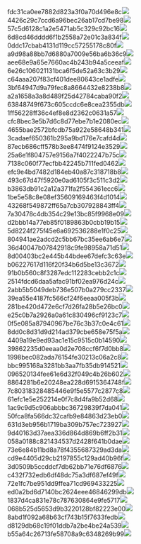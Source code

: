 fdc31ca0ee7882d823a3f0a70d496e8c<img  src="https://img.alicdn.com/bao/uploaded/i3/2639837995/TB2me9npIj_B1NjSZFHXXaDWpXa_!!2639837995.jpg_160x160.jpg">
4426c29c7ccd6a96bec26ab17cd7be98<img  src="https://img.alicdn.com/bao/uploaded/i4/2639837995/O1CN0128vl03pVszyGMqJ_!!2639837995.jpg_160x160.jpg">
57c5d6128c1a2e5471ab5c329c92bc16<img  src="https://img.alicdn.com/bao/uploaded/i3/2639837995/O1CN0128vl0EHQKbxN3lK_!!2639837995.jpg_160x160.jpg">
6d8cd46dddd6f1b2558a72e01c3a834f<img  src="https://img.alicdn.com/bao/uploaded/i2/2639837995/O1CN0128vl0Ih2dy6u3Fm_!!2639837995.jpg_160x160.jpg">
0ddc17cbab4131d119cc57255178c80f<img  src="https://img.alicdn.com/bao/uploaded/i1/2639837995/O1CN0128vl0KHRyAexEmp_!!2639837995.jpg_160x160.jpg">
a9d98a88bb7d6880a7009e56ba6b36c9<img  src="https://img.alicdn.com/bao/uploaded/i2/2639837995/TB2mEA3prZnBKNjSZFGXXbt3FXa_!!2639837995.jpg_160x160.jpg">
aee68e9a65e7660ac4b243b94a5ceeaf<img  src="https://img.alicdn.com/bao/uploaded/i3/2639837995/TB2Z4ECncj_B1NjSZFHXXaDWpXa_!!2639837995.jpg_160x160.jpg">
6e26c106021131bca6f5de52a63c3b29<img  src="https://img.alicdn.com/bao/uploaded/i3/2639837995/O1CN0128vl01xAQZlViQ5_!!2639837995.jpg_160x160.jpg">
c64aaa207f83cf401dee80643ce1adfe<img  src="https://img.alicdn.com/bao/uploaded/i4/2639837995/TB2HepBJh1YBuNjy1zcXXbNcXXa_!!2639837995.jpg_160x160.jpg">
3bf64947d9a79fec8a8664432e8238b8<img  src="https://img.alicdn.com/bao/uploaded/i4/2639837995/O1CN0128vl0crlIuBjuDl_!!2639837995.jpg_160x160.jpg">
a2a1658a3a8d489f25d42784caba90f2<img  src="https://img.alicdn.com/bao/uploaded/i4/2639837995/O1CN0128vl0FocLMl3t6j_!!2639837995.jpg_160x160.jpg">
63848749f673c605ccdc6e8cea2355db<img  src="https://img.alicdn.com/bao/uploaded/i1/2639837995/O1CN0128vl0Y8l0ANbkeI_!!2639837995.jpg_160x160.jpg">
1ff56228ff36c4ef8e8d2362c0631a57<img  src="https://img.alicdn.com/imgextra/i4/2639837995/O1CN0128vl0hKO6uIC2bD_!!2639837995.jpg">
cfc8bec3e5b7d6c8d77ebe7b1e2080ec<img  src="https://img.alicdn.com/imgextra/i3/2639837995/O1CN0128vl0hvRzj6ttpB_!!2639837995.jpg">
4655bae2572bfcdb75a922e58648b341<img  src="https://img.alicdn.com/imgextra/i4/2639837995/O1CN0128vl0aJp5g6RRZe_!!2639837995.jpg">
3cadaef650361b295a9bd176e7cafd4d<img  src="https://img.alicdn.com/imgextra/i3/2639837995/O1CN0128vl0gShdNoD4cw_!!2639837995.jpg">
87ecb686cff578b3ee8474f9124e3529<img  src="https://img.alicdn.com/imgextra/i4/2639837995/O1CN0128vl0hjhqdJJdWq_!!2639837995.jpg">
25a6e1f804757e9156a7f4022247b75c<img  src="https://img.alicdn.com/imgextra/i1/2639837995/O1CN0128vl0hjfu9e34YI_!!2639837995.jpg">
7138c060f77ecfbb42245b711fed0462<img  src="https://img.alicdn.com/imgextra/i2/2639837995/O1CN0128vl0fwXfR8J2eo_!!2639837995.jpg">
efc9e4bd7482d184eb40a87c318718b8<img  src="https://img.alicdn.com/imgextra/i2/2639837995/O1CN0128vl0gZwA7h0ObO_!!2639837995.jpg">
493c67d47f5920e0ad6105f3c511c3d2<img  src="https://img.alicdn.com/imgextra/i1/2639837995/O1CN0128vl0h55cttYWEP_!!2639837995.jpg">
b3863db91c2a12a371fa2f554361ecc6<img  src="https://img.alicdn.com/imgextra/i4/2639837995/O1CN0128vl0h68Cy9zGfG_!!2639837995.jpg">
1be5e58c8e08ef35609169463f4d1014<img  src="https://img.alicdn.com/imgextra/i3/2639837995/O1CN0128vl0f1hq7c7PvX_!!2639837995.jpg">
43268f549872ff65a7cb307928843ff4<img  src="https://img.alicdn.com/imgextra/i2/2639837995/O1CN0128vl0hKNycbIbcT_!!2639837995.jpg">
7a30478c4db354c29e13bc85f9968e09<img  src="https://img.alicdn.com/imgextra/i2/2639837995/O1CN0128vl0hjgdrdIasg_!!2639837995.jpg">
d2bbb14a77eb85f0189863b0cbb19b15<img  src="https://img.alicdn.com/imgextra/i4/2639837995/O1CN0128vl0hvTOxZxlVE_!!2639837995.jpg">
5d8224f275f45e6a692536288e1f0c25<img  src="https://img.alicdn.com/imgextra/i1/2639837995/O1CN0128vl0hKP7GnYTmq_!!2639837995.jpg">
804941ae2adcd2c5bb67bc35ee6ab6e7<img  src="https://img.alicdn.com/imgextra/i3/2639837995/O1CN0128vl0hKOVqBGVvE_!!2639837995.jpg">
36d40047b07842918c9fe98958a71d51<img  src="https://img.alicdn.com/imgextra/i4/2639837995/O1CN0128vl0f1iRUgVkxq_!!2639837995.jpg">
8d00403bc2e445b44bdee67defc3c63e<img  src="https://img.alicdn.com/imgextra/i4/2639837995/O1CN0128vl0fwXGXPKFMU_!!2639837995.jpg">
b06227617d116f20f34b6d5be13c3672<img  src="https://img.alicdn.com/imgextra/i3/2639837995/O1CN0128vl0goAtW8PQWk_!!2639837995.jpg">
91b0b560c8f3287edc112283cebb2c1c<img  src="https://img.alicdn.com/imgextra/i1/2639837995/O1CN0128vl0gkRRpz9AkP_!!2639837995.jpg">
2514fdcd6daa5afac91bf02ea976d24c<img  src="https://img.alicdn.com/imgextra/i1/2639837995/O1CN0128vl0hjgyc1Bbdj_!!2639837995.jpg">
2abb5b5049deb736e507b0a279cc2337<img  src="https://img.alicdn.com/imgextra/i3/2639837995/O1CN0128vl0aJp9qcGF2q_!!2639837995.jpg">
39ea55e4187fc566cf24f6eeaa005f3b<img  src="https://img.alicdn.com/imgextra/i1/2639837995/O1CN0128vl0gkSzK4VEg3_!!2639837995.jpg">
281be420d472e6cf7d26fa28b5e26bc0<img  src="https://img.alicdn.com/imgextra/i4/2639837995/O1CN0128vl0gZvpJWHt2C_!!2639837995.jpg">
e25c0b7a2926a0a61c830496cf9123c7<img  src="https://img.alicdn.com/imgextra/i2/2639837995/O1CN0128vl0gSiIwrWLpT_!!2639837995.jpg">
0f5e085a87940967be76c3b37c0e4c61<img  src="https://img.alicdn.com/imgextra/i4/2639837995/O1CN0128vl0gZwhLsiGaH_!!2639837995.jpg">
8dd0c8d31d9d214ad379cbe658e75f5a<img  src="https://img.alicdn.com/imgextra/i2/2639837995/O1CN0128vl0eenCsJRPzR_!!2639837995.jpg">
4409a19e9ed93ac1e15c9515c0b14590<img  src="https://img.alicdn.com/imgextra/i3/2639837995/O1CN0128vl0gFerYlbTLG_!!2639837995.jpg">
39862235d0eeaa0d2e708ccf6f7d0bb8<img  src="https://img.alicdn.com/imgextra/i1/2639837995/O1CN0128vl0hjfZMAHOpv_!!2639837995.jpg">
1998bec082ada76154fe30213c06a2c8<img  src="https://img.alicdn.com/imgextra/i2/2639837995/O1CN0128vl0hjgZhdADp6_!!2639837995.jpg">
bbc995168a3281bb3aa7fb35db914521<img  src="https://img.alicdn.com/imgextra/i2/2639837995/O1CN0128vl0f1iJAbcpfJ_!!2639837995.jpg">
096520134fee61e6d32f049c4b26b602<img  src="https://img.alicdn.com/imgextra/i3/2639837995/O1CN0128vl0h54Lwm4KQJ_!!2639837995.jpg">
8864281b6e20248ea228d6915364748f<img  src="https://img.alicdn.com/imgextra/i3/2639837995/O1CN0128vl0gkSJqJH2xz_!!2639837995.jpg">
7c80318328485446e9f5e5577c2877c8<img  src="https://img.alicdn.com/imgextra/i4/2639837995/O1CN0128vl0gkRRq06BY3_!!2639837995.jpg">
61efc1e5e252214e0f7c8d4fa9b52d68<img  src="https://img.alicdn.com/imgextra/i2/2639837995/O1CN0128vl0fTBiOwhnF0_!!2639837995.jpg">
1ac9c9d5c906abbbc36729839f7da041<img  src="https://img.alicdn.com/imgextra/i1/2639837995/O1CN0128vl0eenCsIANqw_!!2639837995.jpg">
50fca8fa566dc32cafb9e84863d23eb0<img  src="https://img.alicdn.com/imgextra/i1/2639837995/O1CN0128vl0i7NgS741zh_!!2639837995.jpg">
631d3eb956b1719ba309b757ec723927<img  src="https://img.alicdn.com/imgextra/i4/2639837995/O1CN0128vl0hjhun7pY8C_!!2639837995.jpg">
9d40163d37aea336d864d869b6ff2b31<img  src="https://img.alicdn.com/imgextra/i4/2639837995/O1CN0128vl0fTBeG9m13E_!!2639837995.jpg">
058a0188c821434537d2428f641b0dae<img  src="https://img.alicdn.com/imgextra/i4/2639837995/O1CN0128vl0fTCaLrGstw_!!2639837995.jpg">
73e6e84b11bd8a78f4355687329ad3da<img  src="https://img.alicdn.com/imgextra/i4/2639837995/O1CN0128vl0eenCsHU6pz_!!2639837995.jpg">
cd9e4405d29cb2197855c129ad40b96f<img  src="https://img.alicdn.com/imgextra/i1/2639837995/O1CN0128vl0f1ii69FjPj_!!2639837995.jpg">
3d0509b5ccddcf7db62bb71e76df6876<img  src="https://img.alicdn.com/imgextra/i2/2639837995/O1CN0128vl0gShy9vg47q_!!2639837995.jpg">
c432f732edb6df48dc75a3df687ef49f<img  src="https://img.alicdn.com/imgextra/i4/2639837995/O1CN0128vl0fwXnkaeWQK_!!2639837995.jpg">
72e1fc7be951dd9ffea71cd969433225<img  src="https://img.alicdn.com/imgextra/i3/2639837995/O1CN0128vl0hjgybxCcWk_!!2639837995.jpg">
ed0a2bd6d7140bc2624eee46846299db<img  src="https://img.alicdn.com/imgextra/i1/2639837995/O1CN0128vl0goApN7etyC_!!2639837995.jpg">
1837d4ca831e78c787630864e9fe5717<img  src="https://img.alicdn.com/imgextra/i4/2639837995/O1CN0128vl0h54gijY8MS_!!2639837995.jpg">
068b525d5653d9b3220128bf82223e00<img  src="https://img.alicdn.com/imgextra/i3/2639837995/O1CN0128vl0eenTUJ92cl_!!2639837995.jpg">
8abd1f092a68b63cf743b15f7633fedb<img  src="https://img.alicdn.com/imgextra/i2/2639837995/O1CN0128vl0f1hq7e0qTU_!!2639837995.jpg">
d8129db68c19f01ddb7a2be4be24a539<img  src="https://img.alicdn.com/imgextra/i4/2639837995/O1CN0128vl0gFfGUUkTIt_!!2639837995.jpg">
b55a64c26713fe58708a9c6348269b99<img  src="https://img.alicdn.com/imgextra/i4/2639837995/O1CN0128vl0gZwZ3o0XzI_!!2639837995.jpg">
